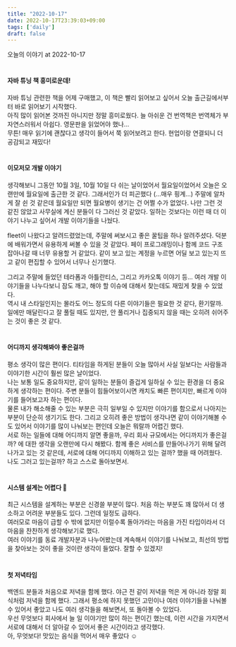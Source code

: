 ```yaml
---
title: "2022-10-17"
date: 2022-10-17T23:39:03+09:00
tags: ['daily']
draft: false
---
```

오늘의 이야기 at 2022-10-17
<!--more--> 

#
#### 자바 튜닝 책 흥미로운데!
자바 튜닝 관련한 책을 어제 구매했고, 이 책은 빨리 읽어보고 싶어서 오늘 출근길에서부터 바로 읽어보기 시작했다.   
아직 많이 읽어본 것까진 아니지만 정말 흥미로웠다. 늘 아쉬운 건 번역책은 번역체가 부자연스러워서 아쉽다. 영문판을 읽었어야 했나...    
무튼! 매우 읽기에 괜찮다고 생각이 들어서 쭉 읽어보려고 한다. 현업이랑 연결되니 더 공감되고 재밌다!


#
#### 이모저모 개발 이야기
생각해보니 그동안 10월 3일, 10월 10일 다 쉬는 날이었어서 월요일이었어서 오늘은 오랜만에 월요일에 출근한 것 같다.
그래서인가 더 피곤했다 (...매우 핑계...) 주말에 알차게 잘 쉰 것 같은데 월요일만 되면 월요병이 생기는 건 어쩔 수가 없었다.
나만 그런 것 같진 않았고 사무실에 계신 분들이 다 그러신 것 같았다. 일하는 것보다는 이런 때 더 이야기 나누고 싶어서 개발 이야기들을 나눴다.   

fleet이 나왔다고 알려드렸었는데, 주말에 써보시고 좋은 꿀팁을 하나 알려주셨다. 
덕분에 배워가면서 유용하게 써볼 수 있을 것 같았다. 페이 프로그래밍이나 함께 코드 구조 잡아나갈 때 너무 유용할 거 같았다.
같이 보고 있는 계정을 누르면 어딜 보고 있는지 뜨고 같이 편집할 수 있어서 너무나 신기했다.  

그리고 주말에 들었던 테라폼과 아틀란티스, 그리고 카카오톡 이야기 등... 여러 개발 이야기들을 나누다보니 잠도 깨고, 해야 할 이슈에 대해서 찾는데도 재밌게 찾을 수 있었다.   
역시 내 스타일인지는 몰라도 어느 정도의 다른 이야기들은 필요한 것 같다, 환기랄까.  
일에만 매달린다고 잘 풀릴 때도 있지만, 안 풀리거나 집중되지 않을 때는 오히려 쉬어주는 것이 좋은 것 같다.  


#
#### 어디까지 생각해봐야 좋은걸까
평소 생각이 많은 편이다. 티타임을 하게된 분들이 오늘 많아서 사실 일보다는 사람들과 이야기한 시간이 훨씬 많은 날이었다.   
나는 보통 일도 중요하지만, 같이 일하는 분들이 즐겁게 일하실 수 있는 환경을 더 중요하게 생각하는 편이다. 주변 분들이 힘들어보이시면 캐치도 빠른 편이지만, 빠르게 이야기를 들어보고자 하는 편이다.   
물론 내가 해소해줄 수 있는 부분은 극히 일부일 수 있지만 이야기를 함으로서 나아지는 부분이 단순히 생기기도 한다.
그리고 오히려 좋은 방법이 생각나면 같이 이야기해볼 수도 있어서 이야기를 많이 나눠보는 편인데 오늘은 뭐랄까 어렵긴 했다.   
서로 하는 일들에 대해 어디까지 알면 좋을까, 우리 회사 규모에서는 어디까지가 좋은걸까? 에 대한 생각을 오랜만에 다시 해봤다.
함께 좋은 서비스를 만들어나가기 위해 달려나가고 있는 것 같은데, 서로에 대해 어디까지 이해하고 있는 걸까? 했을 때 어려웠다. 나도 그러고 있는걸까? 하고 스스로 돌아보면서.


#
#### 시스템 설계는 어렵다 🥲
최근 시스템을 설계하는 부분은 신경쓸 부분이 많다. 처음 하는 부분도 꽤 많아서 더 생소하고 어려운 부분들도 있다. 그런데 일정도 급하다.   
여러모로 마음이 급할 수 밖에 없지만 이럴수록 돌아가라는 마음을 가진 타입이라서 더 마음을 찬찬하게 생각해보기로 했다.   
여러 이야기를 동료 개발자분과 나누어봤는데 계속해서 이야기를 나눠보고, 최선의 방법을 찾아보는 것이 좋을 것이란 생각이 들었다. 잘할 수 있겠지!


#
#### 첫 저녁타임
백엔드 분들과 처음으로 저녁을 함께 했다. 야근 전 같이 저녁을 먹은 게 아니라 정말 회식처럼 저녁을 함께 했다.
그래서 평소에 하지 못했던 고민이나 여러 이야기들을 나눠볼 수 있어서 좋았고 나도 여러 생각들을 해보면서, 또 돌아볼 수 있었다.   
우선 무엇보다 회사에서 늘 일 이야기만 많이 하는 편이긴 했는데, 이런 시간을 가지면서 서로에 대해서 더 알아갈 수 있어서 좋은 시간이라고 생각했다.    
아, 무엇보다! 맛있는 음식을 먹어서 매우 좋았다 ☺️